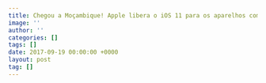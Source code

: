 ```yaml
---
title: Chegou a Moçambique! Apple libera o iOS 11 para os aparelhos compatíveis
image: ''
author: ''
categories: []
tags: []
date: 2017-09-19 00:00:00 +0000
layout: post
tag: []
---
```

